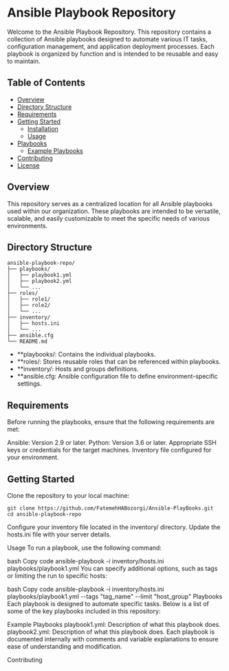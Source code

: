 # Ansible Playbook Repository

Welcome to the Ansible Playbook Repository. This repository contains a collection of Ansible playbooks designed to automate various IT tasks, configuration management, and application deployment processes. Each playbook is organized by function and is intended to be reusable and easy to maintain.

## Table of Contents

- [Overview](#overview)
- [Directory Structure](#directory-structure)
- [Requirements](#requirements)
- [Getting Started](#getting-started)
  - [Installation](#installation)
  - [Usage](#usage)
- [Playbooks](#playbooks)
  - [Example Playbooks](#example-playbooks)
- [Contributing](#contributing)
- [License](#license)

## Overview

This repository serves as a centralized location for all Ansible playbooks used within our organization. These playbooks are intended to be versatile, scalable, and easily customizable to meet the specific needs of various environments.

## Directory Structure

```
ansible-playbook-repo/
├── playbooks/
│   ├── playbook1.yml
│   ├── playbook2.yml
│   └── ...
├── roles/
│   ├── role1/
│   ├── role2/
│   └── ...
├── inventory/
│   ├── hosts.ini
│   └── ...
├── ansible.cfg
└── README.md

```

- **playbooks/: Contains the individual playbooks.
- **roles/: Stores reusable roles that can be referenced within playbooks.
- **inventory/: Hosts and groups definitions.
- **ansible.cfg: Ansible configuration file to define environment-specific settings.


## Requirements
Before running the playbooks, ensure that the following requirements are met:

Ansible: Version 2.9 or later.
Python: Version 3.6 or later.
Appropriate SSH keys or credentials for the target machines.
Inventory file configured for your environment.

## Getting Started
Clone the repository to your local machine:
```
git clone https://github.com/FatemehHABozorgi/Ansible-PlayBooks.git
cd ansible-playbook-repo
```
Configure your inventory file located in the inventory/ directory. Update the hosts.ini file with your server details.

Usage
To run a playbook, use the following command:

bash
Copy code
ansible-playbook -i inventory/hosts.ini playbooks/playbook1.yml
You can specify additional options, such as tags or limiting the run to specific hosts:

bash
Copy code
ansible-playbook -i inventory/hosts.ini playbooks/playbook1.yml --tags "tag_name" --limit "host_group"
Playbooks
Each playbook is designed to automate specific tasks. Below is a list of some of the key playbooks included in this repository:

Example Playbooks
playbook1.yml: Description of what this playbook does.
playbook2.yml: Description of what this playbook does.
Each playbook is documented internally with comments and variable explanations to ensure ease of understanding and modification.

Contributing
